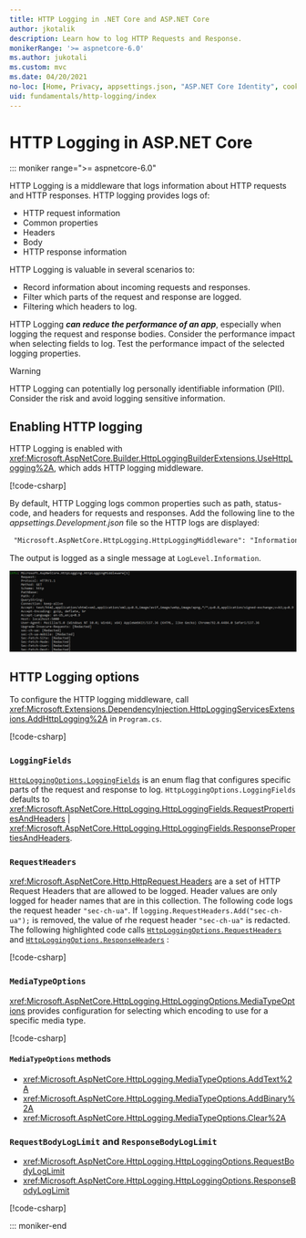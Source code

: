 ```yaml
---
title: HTTP Logging in .NET Core and ASP.NET Core
author: jkotalik
description: Learn how to log HTTP Requests and Response.
monikerRange: '>= aspnetcore-6.0'
ms.author: jukotali
ms.custom: mvc
ms.date: 04/20/2021
no-loc: [Home, Privacy, appsettings.json, "ASP.NET Core Identity", cookie, Cookie, Blazor, "Blazor Server", "Blazor WebAssembly", "Identity", "Let's Encrypt", Razor, SignalR]
uid: fundamentals/http-logging/index
---
```


# HTTP Logging in ASP.NET Core

::: moniker range=">= aspnetcore-6.0"

HTTP Logging is a middleware that logs information about HTTP requests and HTTP responses. HTTP logging provides logs of:

* HTTP request information
* Common properties
* Headers
* Body
* HTTP response information

HTTP Logging is valuable in several scenarios to:

* Record information about incoming requests and responses.
* Filter which parts of the request and response are logged.
* Filtering which headers to log.

HTTP Logging ***can reduce the performance of an app***, especially when logging the request and response bodies. Consider the performance impact when selecting fields to log. Test the performance impact of the selected logging properties.

> [!WARNING]
> HTTP Logging can potentially log personally identifiable information (PII). Consider the risk and avoid logging sensitive information.

## Enabling HTTP logging

HTTP Logging is enabled with <xref:Microsoft.AspNetCore.Builder.HttpLoggingBuilderExtensions.UseHttpLogging%2A>, which adds HTTP logging middleware.

[!code-csharp[](samples/6.x/Program.cs?name=snippet2&highlight=5)]

By default, HTTP Logging logs common properties such as path, status-code, and headers for requests and responses. Add the following line to the *appsettings.Development.json* file so the HTTP logs are displayed:

```xml
 "Microsoft.AspNetCore.HttpLogging.HttpLoggingMiddleware": "Information"
 ```

The output is logged as a single message at `LogLevel.Information`.

![Sample request output](_static/requestlog.png)

## HTTP Logging options

To configure the HTTP logging middleware, call <xref:Microsoft.Extensions.DependencyInjection.HttpLoggingServicesExtensions.AddHttpLogging%2A> in `Program.cs`.

[!code-csharp[](samples/6.x/Program.cs?name=snippet_Addservices)]

### `LoggingFields`

[`HttpLoggingOptions.LoggingFields`](xref:Microsoft.AspNetCore.HttpLogging.HttpLoggingOptions.LoggingFields) is an enum flag that configures specific parts of the request and response to log. ``HttpLoggingOptions.LoggingFields`` defaults to <xref:Microsoft.AspNetCore.HttpLogging.HttpLoggingFields.RequestPropertiesAndHeaders> | <xref:Microsoft.AspNetCore.HttpLogging.HttpLoggingFields.ResponsePropertiesAndHeaders>.

### `RequestHeaders`

<xref:Microsoft.AspNetCore.Http.HttpRequest.Headers> are a set of HTTP Request Headers that are allowed to be logged. Header values are only logged for header names that are in this collection. The following code logs the request header `"sec-ch-ua"`. If `logging.RequestHeaders.Add("sec-ch-ua");` is removed, the value of rhe request header `"sec-ch-ua"` is redacted. The following highlighted code calls [`HttpLoggingOptions.RequestHeaders`](xref:Microsoft.AspNetCore.HttpLogging.HttpLoggingOptions.RequestHeaders) and [`HttpLoggingOptions.ResponseHeaders`](xref:Microsoft.AspNetCore.HttpLogging.HttpLoggingOptions.ResponseHeaders) :

[!code-csharp[](samples/6.x/Program.cs?name=snippet_Addservices&highlight=8,9)]

### `MediaTypeOptions`

<xref:Microsoft.AspNetCore.HttpLogging.HttpLoggingOptions.MediaTypeOptions> provides configuration for selecting which encoding to use for a specific media type.

[!code-csharp[](samples/6.x/Program.cs?name=snippet_Addservices&highlight=10)]

#### `MediaTypeOptions` methods

* <xref:Microsoft.AspNetCore.HttpLogging.MediaTypeOptions.AddText%2A>
* <xref:Microsoft.AspNetCore.HttpLogging.MediaTypeOptions.AddBinary%2A>
* <xref:Microsoft.AspNetCore.HttpLogging.MediaTypeOptions.Clear%2A>

### `RequestBodyLogLimit` and `ResponseBodyLogLimit`

* <xref:Microsoft.AspNetCore.HttpLogging.HttpLoggingOptions.RequestBodyLogLimit>
* <xref:Microsoft.AspNetCore.HttpLogging.HttpLoggingOptions.ResponseBodyLogLimit>

[!code-csharp[](samples/6.x/Program.cs?name=snippet_Addservices&highlight=11-12)]

::: moniker-end
